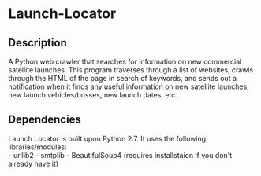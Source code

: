 # Launch-Locator

## Description
A Python web crawler that searches for information on new commercial satellite launches. This program traverses through a list of websites, crawls through the HTML of the page in search of keywords, and sends out a notification when it finds any useful information on new satellite launches, new launch vehicles/busses, new launch dates, etc.

## Dependencies
Launch Locator is built upon Python 2.7. It uses the following libraries/modules:  
    - urllib2
    - smtplib
    - BeautifulSoup4 (requires installstaion if you don't already have it)